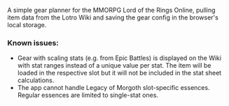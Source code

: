 A simple gear planner for the MMORPG Lord of the Rings Online, pulling item data from the Lotro Wiki and saving the gear config in the browser's local storage.

### Known issues:
- Gear with scaling stats (e.g. from Epic Battles) is displayed on the Wiki with stat ranges instead of a unique value per stat. The item will be loaded in the respective slot but it will not be included in the stat sheet calculations.
- The app cannot handle Legacy of Morgoth slot-specific essences. Regular essences are limited to single-stat ones.